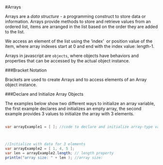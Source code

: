 #Arrays

Arrays are a _data structure_ - a programming construct to store data or information.Arrays provide methods to store and retrieve values from an ordered list, items are arranged in the list based on the order they are added to the list.

We access an element of the list using the ‘index’  or position value of the item, where array indexes start at 0 and end with the index value: length-1.Arrays in javascript are `objects`, where objects have behaviors and properties that can be accessed by the actual object instance.

###Bracket Notation

Brackets are used to create Arrays and to access elements of an Array object instance.

###Declare and Initialize Array Objects

The examples below show two different ways to initialize an array variable, the first example declares and initializes an empty array, the second example provides 3 values to initialize the array with 3 elements.



```java

var arrayExample1 = [ ]; //code to declare and initialize array-type variable.

//Initialize with data for 3 elements
var arrayExample2 = [ 1, 4, 5 ];
var len = arrayExample2.length; // length property
println("array size: " + len ); //array size: 
```


